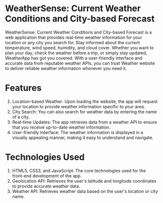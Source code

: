 # WeatherSense: Current Weather Conditions and City-based Forecast

WeatherSense: Current Weather Conditions and City-based Forecast is a web application that provides real-time weather information for your location or any city you search for. 
Stay informed about the current temperature, wind speed, humidity, and cloud cover. 
Whether you want to plan your day, check the weather before a trip, or simply stay updated, WeatherApp has got you covered. 
With a user-friendly interface and accurate data from reputable weather APIs, you can trust Weather website to deliver reliable weather information whenever you need it.

# Features

1. Location-based Weather: Upon loading the website, the app will request your location to provide weather information specific to your area.
2. City Search: You can also search for weather data by entering the name of a city.
3. Real-time Updates: The app retrieves data from a weather API to ensure that you receive up-to-date weather information.
4. User-friendly Interface: The weather information is displayed in a visually appealing manner, making it easy to understand and navigate.

# Technologies Used

1. HTML5, CSS3, and JavaScript: The core technologies used for the front-end development of the app.
2. Geolocation API: Retrieves the user's latitude and longitude coordinates to provide accurate weather data.
3. Weather API: Retrieves weather data based on the user's location or city name.




